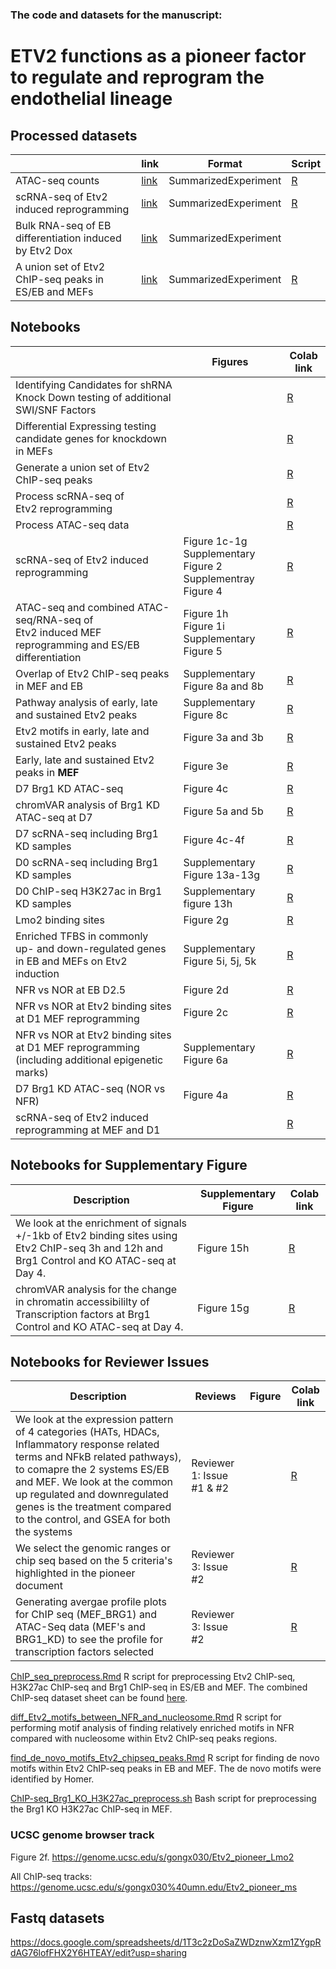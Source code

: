 ### The code and datasets for the manuscript: 

# ETV2 functions as a pioneer factor to regulate and reprogram the endothelial lineage

## Processed datasets

| | link | Format | Script | 
| --- | --- | --- | --- | 
| ATAC-seq counts | [link](https://s3.msi.umn.edu/gongx030/datasets/dataset=Etv2ATAC_version=20190228a/all_ATAC.rds) | SummarizedExperiment | [R](ATAC_seq_preprocess.Rmd) |
| scRNA-seq of Etv2 induced reprogramming | [link](https://s3.msi.umn.edu/gongx030/etv2_pioneer/data/processed_Etv2_scRNAseq.rds) | SummarizedExperiment | [R](scRNA_seq_preprocess.Rmd) |
| Bulk RNA-seq of EB differentiation induced by Etv2 Dox | [link](https://s3.msi.umn.edu/gongx030/datasets/dataset=Etv2RNA-seq_version=20190909a/se.rds) | SummarizedExperiment | |
| A union set of Etv2 ChIP-seq peaks in ES/EB and MEFs | [link](https://s3.msi.umn.edu/gongx030/datasets/dataset=Etv2PioneerChIPseq_version=20191203a/all_Etv2_peaks.rds) | SummarizedExperiment | [R](generate_union_Etv2_peakset.ipynb) |

## Notebooks

|  | Figures | Colab link | 
| --- | --- | --- | 
| Identifying Candidates for shRNA Knock Down testing of additional SWI/SNF Factors  | | [R](https://colab.research.google.com/github/gongx030/Etv2_pioneer/blob/master/Etv2_Project_SWI_SNF_shRNA_Candidate_gene_Expression_Testing.ipynb) | 
| Differential Expressing testing candidate genes for knockdown in MEFs | | [R](https://colab.research.google.com/github/gongx030/Etv2_pioneer/blob/master/Etv2_Project_Candidate_gene_Expression_Testing.ipynb) |
| Generate a union set of Etv2 ChIP-seq peaks | | [R](generate_union_Etv2_peakset.ipynb) | | | |
| Process scRNA-seq of<br> Etv2 reprogramming | | [R](scRNA_seq_preprocess.Rmd) |  | | |
| Process ATAC-seq data | | [R](ATAC_seq_preprocess.Rmd) |  |   |  |
| scRNA-seq of Etv2 induced reprogramming | Figure 1c-1g <br> Supplementary Figure 2 <br> Supplementray Figure 4 | [R](https://colab.research.google.com/github/gongx030/etv2_pioneer/blob/master/scRNA_seq.ipynb) | 
| ATAC-seq and combined ATAC-seq/RNA-seq of <br> Etv2 induced MEF reprogramming and ES/EB differentiation | Figure 1h <br> Figure 1i <br> Supplementary Figure 5 | [R](https://colab.research.google.com/github/gongx030/etv2_pioneer/blob/master/ATAC_analysis.ipynb) | 
| Overlap of Etv2 ChIP-seq peaks in MEF and EB | Supplementary Figure 8a and 8b | [R](https://colab.research.google.com/github/gongx030/etv2_pioneer/blob/master/Etv2_ChIP_seq_peaks.ipynb) | 
| Pathway analysis of early, late and sustained Etv2 peaks | Supplementary Figure 8c | [R](https://colab.research.google.com/github/gongx030/etv2_pioneer/blob/master/Pathway_Etv2_peaks.ipynb) |
| Etv2 motifs in early, late and sustained Etv2 peaks | Figure 3a and 3b | [R](https://colab.research.google.com/github/gongx030/etv2_pioneer/blob/master/Etv2_motifs_in_early_Etv2_peaks.ipynb) |
| Early, late and sustained Etv2 peaks in **MEF** | Figure 3e | [R](https://colab.research.google.com/github/gongx030/etv2_pioneer/blob/master/early_Etv2_peaks_in_MEF.ipynb) |
| D7 Brg1 KD ATAC-seq | Figure 4c | [R](https://colab.research.google.com/github/gongx030/etv2_pioneer/blob/master/Brg1_KD_sustained_Etv2_peaks.ipynb) |
| chromVAR analysis of Brg1 KD ATAC-seq at D7| Figure 5a and 5b | [R](https://colab.research.google.com/github/gongx030/etv2_pioneer/blob/master/chromVAR_Brg1_KD_ATAC_D7.ipynb) |
| D7 scRNA-seq including Brg1 KD samples | Figure 4c-4f | [R](https://colab.research.google.com/github/gongx030/etv2_pioneer/blob/master/Brg1KD_scRNA_seq_D7.ipynb) | 
| D0 scRNA-seq including Brg1 KD samples | Supplementary Figure 13a-13g | [R](https://colab.research.google.com/github/gongx030/etv2_pioneer/blob/master/Brg1KD_scRNA_seq_D0.ipynb) |
| D0 ChIP-seq H3K27ac in Brg1 KD samples | Supplementary figure 13h | [R](https://colab.research.google.com/github/gongx030/etv2_pioneer/blob/master/H3K27ac_Chip_seq_Analysis.ipynb) |
| Lmo2 binding sites | Figure 2g | [R](https://colab.research.google.com/github/gongx030/etv2_pioneer/blob/master/Lmo2_track.ipynb) |
| Enriched TFBS in commonly <br> up- and down-regulated genes <br> in EB and MEFs on Etv2 induction | Supplementary Figure 5i, 5j, 5k | [R](https://colab.research.google.com/github/gongx030/etv2_pioneer/blob/master/FBS_in_commonly_regulated_genes.ipynb) |
| NFR vs NOR at EB D2.5 | Figure 2d | [R](https://colab.research.google.com/github/gongx030/etv2_pioneer/blob/master/Etv2_ChIP_seq_analysis.ipynb) |  |  |
| NFR vs NOR at Etv2 binding sites at D1 MEF reprogramming | Figure 2c | [R](https://colab.research.google.com/github/gongx030/etv2_pioneer/blob/master/Etv2_binding_D1_MEF.ipynb) |
| NFR vs NOR at Etv2 binding sites at D1 MEF reprogramming <br> (including additional epigenetic marks) | Supplementary Figure 6a | [R](https://colab.research.google.com/github/gongx030/etv2_pioneer/blob/master/Etv2_binding_D1_MEF_extended.ipynb) |
| D7 Brg1 KD ATAC-seq (NOR vs NFR) | Figure 4a | [R](https://colab.research.google.com/github/gongx030/etv2_pioneer/blob/master/Brg1_KD_sustained_Etv2_peaks_NOR_NFR.ipynb) |
| scRNA-seq of Etv2 induced reprogramming at MEF and D1 | | [R](https://colab.research.google.com/github/gongx030/etv2_pioneer/blob/master/scRNA_seq_D1.ipynb) | |



## Notebooks for Supplementary Figure

| Description | Supplementary Figure | Colab link | 
| --- | --- | --- |
| We look at the enrichment of signals +/-1kb of Etv2 binding sites using Etv2 ChIP-seq 3h and 12h and Brg1 Control and KO ATAC-seq at Day 4. | Figure 15h | [R](https://colab.research.google.com/github/gongx030/etv2_pioneer/blob/master/Enriched_heatmap_of_Etv2_chip_seq_data_and_Brg1_floxed_Brg1_KO.ipynb) |
| chromVAR analysis for the change in chromatin accessibililty of Transcription factors at Brg1 Control and KO ATAC-seq at Day 4. | Figure 15g | [R](https://colab.research.google.com/github/gongx030/etv2_pioneer/blob/master/chromVAR_analysis_of_Brg1_floxed_D4_and_Brg1_KO.ipynb) |



## Notebooks for Reviewer Issues

| Description | Reviews | Figure | Colab link | 
| --- | --- | --- | --- |
| We look at the expression pattern of 4 categories (HATs, HDACs, Inflammatory response related terms and NFkB related pathways), to comapre the 2 systems ES/EB and MEF. We look at the common up regulated and downregulated genes is the treatment compared to the control, and GSEA for both the systems | Reviewer 1: Issue #1 & #2 |  | [R](https://colab.research.google.com/github/gongx030/etv2_pioneer/blob/master/Gene_expression_Inflammatory.ipynb) |
| We select the genomic ranges or chip seq based on the 5 criteria's highlighted in the pioneer document | Reviewer 3: Issue #2 |  | [R](https://colab.research.google.com/github/gongx030/etv2_pioneer/blob/master/Etv2_chipseq_genomicranges_find_v_final.ipynb) |
| Generating avergae profile plots for ChIP seq (MEF_BRG1) and ATAC-Seq data (MEF's and BRG1_KD) to see the profile for transcription factors selected | Reviewer 3: Issue #2 |  | [R](https://colab.research.google.com/github/gongx030/etv2_pioneer/blob/master/BRG1_profile_of_TFs.ipynb) |



[ChIP_seq_preprocess.Rmd](ChIP_seq_preprocess.Rmd) R script for preprocessing Etv2 ChIP-seq, H3K27ac ChIP-seq and Brg1 ChIP-seq in ES/EB and MEF.  The combined ChIP-seq dataset sheet can be found [here](https://docs.google.com/spreadsheets/d/1UWiduM3Pv-GsVGmfxFApnyVBI1THMR8n8wHg5st3b5c/edit?usp=sharing).  

[diff_Etv2_motifs_between_NFR_and_nucleosome.Rmd](diff_Etv2_motifs_between_NFR_and_nucleosome.Rmd) R script for performing motif analysis of finding relatively enriched motifs in NFR compared with nucleosome within Etv2 ChIP-seq peaks regions. 

[find_de_novo_motifs_Etv2_chipseq_peaks.Rmd](find_de_novo_motifs_Etv2_chipseq_peaks.Rmd) R script for finding de novo motifs within Etv2 ChIP-seq peaks in EB and MEF.  The de novo motifs were identified by Homer. 

[ChIP-seq_Brg1_KO_H3K27ac_preprocess.sh](ChIP-seq_Brg1_KO_H3K27ac_preprocess.sh) Bash script for preprocessing the Brg1 KO H3K27ac ChIP-seq in MEF. 

### UCSC genome browser track

Figure 2f. https://genome.ucsc.edu/s/gongx030/Etv2_pioneer_Lmo2

All ChIP-seq tracks: https://genome.ucsc.edu/s/gongx030%40umn.edu/Etv2_pioneer_ms

## Fastq datasets

https://docs.google.com/spreadsheets/d/1T3c2zDoSaZWDznwXzm1ZYgpRdAG76lofFHX2Y6HTEAY/edit?usp=sharing
